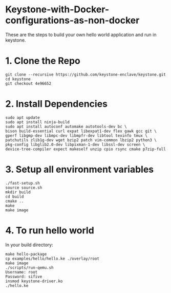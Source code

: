 # Keystone-with-Docker-configurations-as-non-docker
These are the steps to build your own hello world application and run in keystone.
# 1. Clone the Repo
```
git clone --recursive https://github.com/keystone-enclave/keystone.git
cd keystone
git checkout 4e96652
```
# 2. Install Dependencies
```
sudo apt update
sudo apt install ninja-build
sudo apt install autoconf automake autotools-dev bc \
bison build-essential curl expat libexpat1-dev flex gawk gcc git \
gperf libgmp-dev libmpc-dev libmpfr-dev libtool texinfo tmux \
patchutils zlib1g-dev wget bzip2 patch vim-common lbzip2 python3 \
pkg-config libglib2.0-dev libpixman-1-dev libssl-dev screen \
device-tree-compiler expect makeself unzip cpio rsync cmake p7zip-full
```
# 3. Setup all environment variables
```
./fast-setup.sh
source source.sh
mkdir build
cd build
cmake ..
make
make image
```
# 4. To run hello world
In your build directory:
```
make hello-package
cp examples/hello/hello.ke ./overlay/root
make image
./scripts/run-qemu.sh
Username: root
Password: sifive
insmod keystone-driver.ko
./hello.ke
```
